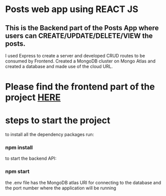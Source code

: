 # Posts web app using REACT JS
## This is the Backend part of the Posts App where users can CREATE/UPDATE/DELETE/VIEW the posts.
I used Express to create a server and developed CRUD routes to be consumed by Frontend.
Created a MongoDB cluster on Mongo Atlas and created a database and made use of the cloud URL.
# Please find the frontend part of the project [HERE](https://github.com/shabbi268/posts-frontend)

# steps to start the project
to install all the dependency packages run:
### npm install

to start the backend API:
### npm start 

the .env file has the MongoDB atlas URI for connecting to the database and the port number where the application will be running
